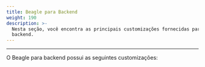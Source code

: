 ```yaml
---
title: Beagle para Backend
weight: 190
description: >-
  Nesta seção, você encontra as principais customizações fornecidas para
  backend.
---
```


---

O Beagle para backend possui as seguintes customizações:
